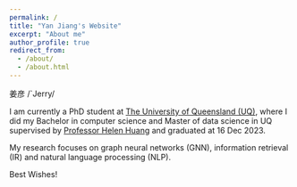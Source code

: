 ```yaml
---
permalink: /
title: "Yan Jiang's Website"
excerpt: "About me"
author_profile: true
redirect_from: 
  - /about/
  - /about.html
---
```


姜彦 /`Jerry/

I am currently a PhD student at <a href="https://www.uq.edu.au" target="_blank"> The University of Queensland (UQ)</a>, where I did my Bachelor in computer science and Master of data science in UQ supervised by <a href="http://staff.itee.uq.edu.au/huang/" target="_blank"> Professor Helen Huang</a> and graduated at 16 Dec 2023.

My research focuses on graph neural networks (GNN), information retrieval (IR) and natural language processing (NLP).

Best Wishes!
